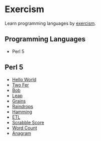 # Exercism

Learn programming languages by [exercism](https://exercism.io/).

## Programming Languages

- Perl 5

## Perl 5

- [Hello World](./perl5/hello-world)
- [Two Fer](./perl5/two-fer)
- [Bob](./perl5/bob)
- [Leap](./perl5/leap)
- [Grains](./perl5/grains)
- [Raindrops](./perl5/raindrops)
- [Hamming](./perl5/hamming)
- [ETL](./perl5/etl)
- [Scrabble Score](./perl5/scrabble-score)
- [Word Count](./perl5/word-count)
- [Anagram](./perl5/anagram)
